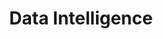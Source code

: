 ---
layout: technology
title: Data Intelligence
permalink: /solutions/data-intelligence
description: "Transform Insights into Impact with AxOps&#8482 Data Intelligence Solutions"
og_image_url: /assets/img/photos/opengraph/axops-technologies-og-image-v1.jpg
---